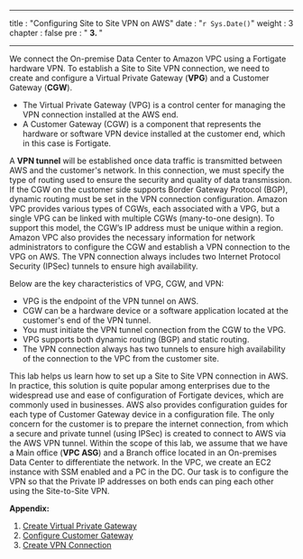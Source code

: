 
---

title : "Configuring Site to Site VPN on AWS"
date :  "`r Sys.Date()`" 
weight : 3 
chapter : false
pre : " <b> 3. </b> "

---

We connect the On-premise Data Center to Amazon VPC using a Fortigate hardware VPN. To establish a Site to Site VPN connection, we need to create and configure a Virtual Private Gateway (**VPG**) and a Customer Gateway (**CGW**).
- The Virtual Private Gateway (VPG) is a control center for managing the VPN connection installed at the AWS end.
- A Customer Gateway (CGW) is a component that represents the hardware or software VPN device installed at the customer end, which in this case is Fortigate.

A **VPN tunnel** will be established once data traffic is transmitted between AWS and the customer's network. In this connection, we must specify the type of routing used to ensure the security and quality of data transmission.
If the CGW on the customer side supports Border Gateway Protocol (BGP), dynamic routing must be set in the VPN connection configuration.
Amazon VPC provides various types of CGWs, each associated with a VPG, but a single VPG can be linked with multiple CGWs (many-to-one design). To support this model, the CGW’s IP address must be unique within a region.
Amazon VPC also provides the necessary information for network administrators to configure the CGW and establish a VPN connection to the VPG on AWS. The VPN connection always includes two Internet Protocol Security (IPSec) tunnels to ensure high availability.

Below are the key characteristics of VPG, CGW, and VPN:
  - VPG is the endpoint of the VPN tunnel on AWS.
  - CGW can be a hardware device or a software application located at the customer's end of the VPN tunnel.
  - You must initiate the VPN tunnel connection from the CGW to the VPG.
  - VPG supports both dynamic routing (BGP) and static routing.
  - The VPN connection always has two tunnels to ensure high availability of the connection to the VPC from the customer site.

This lab helps us learn how to set up a Site to Site VPN connection in AWS. In practice, this solution is quite popular among enterprises due to the widespread use and ease of configuration of Fortigate devices, which are commonly used in businesses. AWS also provides configuration guides for each type of Customer Gateway device in a configuration file. The only concern for the customer is to prepare the internet connection, from which a secure and private tunnel (using IPSec) is created to connect to AWS via the AWS VPN tunnel.
Within the scope of this lab, we assume that we have a Main office (**VPC ASG**) and a Branch office located in an On-premises Data Center to differentiate the network. In the VPC, we create an EC2 instance with SSM enabled and a PC in the DC. Our task is to configure the VPN so that the Private IP addresses on both ends can ping each other using the Site-to-Site VPN.

**Appendix:**
1. [Create Virtual Private Gateway](/3-vpnsitetositeaws/3.1-createvirtualprivategateway/_index.md)
2. [Configure Customer Gateway](/content/3-vpnsitetositeaws/3.2-createcustomergateway/_index.md)
3. [Create VPN Connection](/3-vpnsitetositeaws/3.3-createVPN/_index.md)

